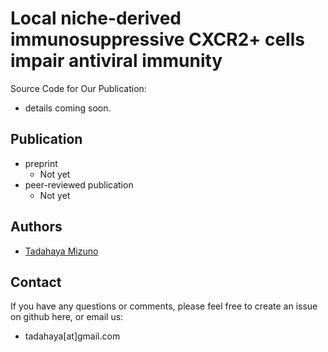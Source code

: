 # Local niche-derived immunosuppressive CXCR2+ cells impair antiviral immunity
Source Code for Our Publication:
- details coming soon.  

## Publication
- preprint  
    - Not yet  
- peer-reviewed publication  
    - Not yet

## Authors
- [Tadahaya Mizuno](https://github.com/tadahayamiz)  

## Contact
If you have any questions or comments, please feel free to create an issue on github here, or email us:  
- tadahaya[at]gmail.com  